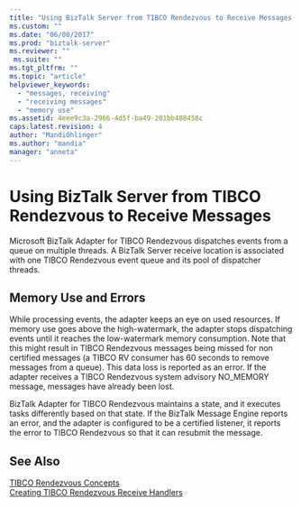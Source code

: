```yaml
---
title: "Using BizTalk Server from TIBCO Rendezvous to Receive Messages | Microsoft Docs"
ms.custom: ""
ms.date: "06/08/2017"
ms.prod: "biztalk-server"
ms.reviewer: ""
 ms.suite: ""
ms.tgt_pltfrm: ""
ms.topic: "article"
helpviewer_keywords: 
  - "messages, receiving"
  - "receiving messages"
  - "memory use"
ms.assetid: 4eee9c3a-2966-4d5f-ba49-201bb488458c
caps.latest.revision: 4
author: "MandiOhlinger"
ms.author: "mandia"
manager: "anneta"
---
```

# Using BizTalk Server from TIBCO Rendezvous to Receive Messages
Microsoft BizTalk Adapter for TIBCO Rendezvous dispatches events from a queue on multiple threads. A BizTalk Server receive location is associated with one TIBCO Rendezvous event queue and its pool of dispatcher threads.  
  
## Memory Use and Errors  
 While processing events, the adapter keeps an eye on used resources. If memory use goes above the high-watermark, the adapter stops dispatching events until it reaches the low-watermark memory consumption. Note that this might result in TIBCO Rendezvous messages being missed for non certified messages (a TIBCO RV consumer has 60 seconds to remove messages from a queue). This data loss is reported as an error. If the adapter receives a TIBCO Rendezvous system advisory NO_MEMORY message, messages have already been lost.  
  
 BizTalk Adapter for TIBCO Rendezvous maintains a state, and it executes tasks differently based on that state. If the BizTalk Message Engine reports an error, and the adapter is configured to be a certified listener, it reports the error to TIBCO Rendezvous so that it can resubmit the message.  
  
## See Also  
 [TIBCO Rendezvous Concepts](../core/tibco-rendezvous-concepts.md)   
 [Creating TIBCO Rendezvous Receive Handlers](../core/creating-tibco-rendezvous-receive-handlers.md)